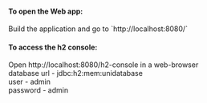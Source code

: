 <h4><b>To open the Web app:</b><br></h4>
Build the application and go to `http://localhost:8080/`

<h4><b>To access the h2 console:</b><br></h4>
Open http://localhost:8080/h2-console in a web-browser<br>
database url - jdbc:h2:mem:unidatabase<br>
user - admin<br>
password - admin
